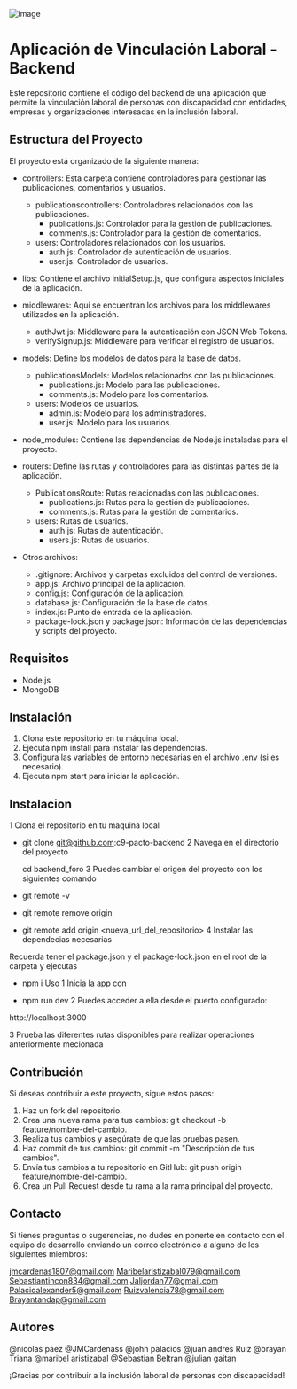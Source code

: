![image]("https://github.com/programateacademy/c9-pacto-backend/assets/132396456/6e48563c-0f0c-4964-908f-4334da484006")

# Aplicación de Vinculación Laboral - Backend

Este repositorio contiene el código del backend de una aplicación que permite la vinculación laboral de personas con discapacidad con entidades, empresas y organizaciones interesadas en la inclusión laboral.

## Estructura del Proyecto

El proyecto está organizado de la siguiente manera:

- controllers: Esta carpeta contiene controladores para gestionar las publicaciones, comentarios y usuarios.
  - publicationscontrollers: Controladores relacionados con las publicaciones.
    - publications.js: Controlador para la gestión de publicaciones.
    - comments.js: Controlador para la gestión de comentarios.
  - users: Controladores relacionados con los usuarios.
    - auth.js: Controlador de autenticación de usuarios.
    - user.js: Controlador de usuarios.

- libs: Contiene el archivo initialSetup.js, que configura aspectos iniciales de la aplicación.

- middlewares: Aquí se encuentran los archivos para los middlewares utilizados en la aplicación.
  - authJwt.js: Middleware para la autenticación con JSON Web Tokens.
  - verifySignup.js: Middleware para verificar el registro de usuarios.

- models: Define los modelos de datos para la base de datos.
  - publicationsModels: Modelos relacionados con las publicaciones.
    - publications.js: Modelo para las publicaciones.
    - comments.js: Modelo para los comentarios.
  - users: Modelos de usuarios.
    - admin.js: Modelo para los administradores.
    - user.js: Modelo para los usuarios.

- node_modules: Contiene las dependencias de Node.js instaladas para el proyecto.

- routers: Define las rutas y controladores para las distintas partes de la aplicación.
  - PublicationsRoute: Rutas relacionadas con las publicaciones.
    - publications.js: Rutas para la gestión de publicaciones.
    - comments.js: Rutas para la gestión de comentarios.
  - users: Rutas de usuarios.
    - auth.js: Rutas de autenticación.
    - users.js: Rutas de usuarios.

- Otros archivos:
  - .gitignore: Archivos y carpetas excluidos del control de versiones.
  - app.js: Archivo principal de la aplicación.
  - config.js: Configuración de la aplicación.
  - database.js: Configuración de la base de datos.
  - index.js: Punto de entrada de la aplicación.
  - package-lock.json y package.json: Información de las dependencias y scripts del proyecto.

## Requisitos

- Node.js
- MongoDB

## Instalación

1. Clona este repositorio en tu máquina local.
2. Ejecuta npm install para instalar las dependencias.
3. Configura las variables de entorno necesarias en el archivo .env (si es necesario).
4. Ejecuta npm start para iniciar la aplicación.

## Instalacion
1 Clona el repositorio en tu maquina local

- git clone git@github.com:c9-pacto-backend
2 Navega en el directorio del proyecto

  cd backend_foro
3 Puedes cambiar el origen del proyecto con los siguientes comando

- git remote -v
- git remote remove origin
- git remote add origin <nueva_url_del_repositorio>
4 Instalar las dependecias necesarias

Recuerda tener el package.json y el package-lock.json en el root de la carpeta y ejecutas
- npm i
Uso
1 Inicia la app con

- npm run dev
2 Puedes acceder a ella desde el puerto configurado:

http://localhost:3000

3 Prueba las diferentes rutas disponibles para realizar operaciones anteriormente mecionada

## Contribución

Si deseas contribuir a este proyecto, sigue estos pasos:

1. Haz un fork del repositorio.
2. Crea una nueva rama para tus cambios: git checkout -b feature/nombre-del-cambio.
3. Realiza tus cambios y asegúrate de que las pruebas pasen.
4. Haz commit de tus cambios: git commit -m "Descripción de tus cambios".
5. Envía tus cambios a tu repositorio en GitHub: git push origin feature/nombre-del-cambio.
6. Crea un Pull Request desde tu rama a la rama principal del proyecto.


## Contacto

Si tienes preguntas o sugerencias, no dudes en ponerte en contacto con el equipo de desarrollo enviando un correo electrónico a alguno de los siguientes miembros:

jmcardenas1807@gmail.com 
Maribelaristizabal079@gmail.com
Sebastiantincon834@gmail.com
Jaljordan77@gmail.com
Palacioalexander5@gmail.com
Ruizvalencia78@gmail.com
Brayantandap@gmail.com


## Autores

@nicolas paez
@JMCardenass
@john palacios
@juan andres Ruiz
@brayan Triana
@maribel aristizabal
@Sebastian Beltran
@julian gaitan

¡Gracias por contribuir a la inclusión laboral de personas con discapacidad!
